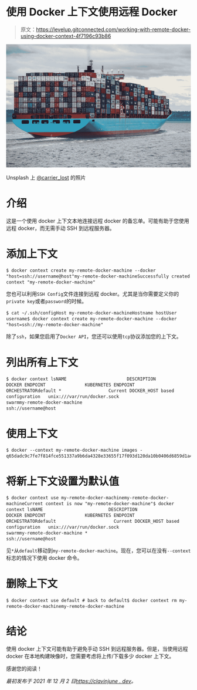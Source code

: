 # 使用 Docker 上下文使用远程 Docker

> 原文：<https://levelup.gitconnected.com/working-with-remote-docker-using-docker-context-4f7196c93b86>

![](img/4f19ecd176f5ded28ea98514e19de331.png)

Unsplash 上 [@carrier_lost](https://unsplash.com/@carrier_lost) 的照片

# 介绍

这是一个使用 docker 上下文本地连接远程 docker 的备忘单。可能有助于您使用远程 docker，而无需手动 SSH 到远程服务器。

# 添加上下文

```
$ docker context create my-remote-docker-machine --docker "host=ssh://username@host"my-remote-docker-machineSuccessfully created context "my-remote-docker-machine"
```

您也可以利用`SSH Config`文件连接到远程 docker。尤其是当你需要定义你的`private key`或者`password`的时候。

```
$ cat ~/.ssh/configHost my-remote-docker-machineHostname hostUser username$ docker context create my-remote-docker-machine --docker "host=ssh://my-remote-docker-machine"
```

除了`ssh`，如果您启用了`Docker API`，您还可以使用`tcp`协议添加您的上下文。

# 列出所有上下文

```
$ docker context lsNAME                       DESCRIPTION                               DOCKER ENDPOINT               KUBERNETES ENDPOINT   ORCHESTRATORdefault *                  Current DOCKER_HOST based configuration   unix:///var/run/docker.sock                         swarmmy-remote-docker-machine                                             ssh://username@host
```

# 使用上下文

```
$ docker --context my-remote-docker-machine images -q65dadc9c7fe7f814fce551337a9b6da4328e33655f17f093d120da10b0406d6859d1a42ac19ae228f069
```

# 将新上下文设置为默认值

```
$ docker context use my-remote-docker-machinemy-remote-docker-machineCurrent context is now "my-remote-docker-machine"$ docker context lsNAME                         DESCRIPTION                               DOCKER ENDPOINT               KUBERNETES ENDPOINT   ORCHESTRATORdefault                      Current DOCKER_HOST based configuration   unix:///var/run/docker.sock                         swarmmy-remote-docker-machine *                                             ssh://username@host
```

见`*`从`default`移动到`my-remote-docker-machine`。现在，您可以在没有`--context`标志的情况下使用 docker 命令。

# 删除上下文

```
$ docker context use default # back to default$ docker context rm my-remote-docker-machinemy-remote-docker-machine
```

# 结论

使用 docker 上下文可能有助于避免手动 SSH 到远程服务器。但是，当使用远程 docker 在本地构建映像时，您需要考虑将上传/下载多少 docker 上下文。

感谢您的阅读！

*最初发布于 2021 年 12 月 2 日*[*https://clavinjune . dev*](https://clavinjune.dev/en/blogs/working-with-remote-docker-using-docker-context/)*。*